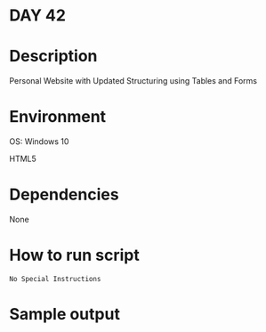 
# DAY 42

# Description
Personal Website with Updated Structuring using Tables and Forms

# Environment
OS: Windows 10

HTML5

# Dependencies
None

# How to run script
```
No Special Instructions
```

# Sample output
```

```
